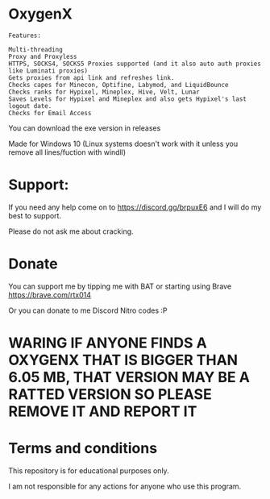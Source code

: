 # OxygenX

```
Features:

Multi-threading
Proxy and Proxyless
HTTPS, SOCKS4, SOCKS5 Proxies supported (and it also auto auth proxies like Luminati proxies)
Gets proxies from api link and refreshes link.
Checks capes for Minecon, Optifine, Labymod, and LiquidBounce
Checks ranks for Hypixel, Mineplex, Hive, Velt, Lunar
Saves Levels for Hypixel and Mineplex and also gets Hypixel's last logout date.
Checks for Email Access
```

You can download the exe version in releases

Made for Windows 10 (Linux systems doesn't work with it unless you remove all lines/fuction with windll)
# Support:
If you need any help come on to https://discord.gg/brpuxE6 and I will do my best to support.

Please do not ask me about cracking.

# Donate
You can support me by tipping me with BAT or starting using Brave https://brave.com/rtx014

Or you can donate to me Discord Nitro codes :P

# WARING IF ANYONE FINDS A OXYGENX THAT IS BIGGER THAN 6.05 MB, THAT VERSION MAY BE A RATTED VERSION SO PLEASE REMOVE IT AND REPORT IT

# Terms and conditions
This repository is for educational purposes only.

I am not responsible for any actions for anyone who use this program.
